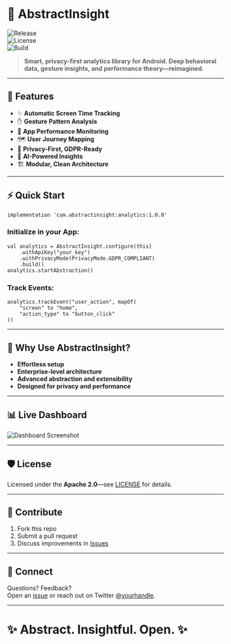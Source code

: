 # 🚀 **AbstractInsight**  
![Release](https://img.shields.io/github/v/release/abstractednick/AbstractInsight?color=6f42c1)  
![License](https://img.shields.io/github/license/abstractednick/AbstractInsight?color=2ea44f)  
![Build](https://img.shields.io/github/actions/workflow/status/abstractednick/AbstractInsight/android.yml?label=Build&color=blue)

> **Smart, privacy-first analytics library for Android. Deep behavioral data, gesture insights, and performance theory—reimagined.**

---

## 🎨 **Features**
- ✨ **Automatic Screen Time Tracking**
- ✋ **Gesture Pattern Analysis**
- 🚦 **App Performance Monitoring**
- 🗺️ **User Journey Mapping**
- 🔏 **Privacy-First, GDPR-Ready**
- 🤖 **AI-Powered Insights**
- 🏗️ **Modular, Clean Architecture**

---

## ⚡ **Quick Start**

```
implementation 'com.abstractinsight:analytics:1.0.0'
```

### **Initialize in your App:**

```
val analytics = AbstractInsight.configure(this)
    .withApiKey("your_key")
    .withPrivacyMode(PrivacyMode.GDPR_COMPLIANT)
    .build()
analytics.startAbstraction()
```

### **Track Events:**

```
analytics.trackEvent("user_action", mapOf(
    "screen" to "home",
    "action_type" to "button_click"
))
```

---

## 🧠 **Why Use AbstractInsight?**
- **Effortless setup**
- **Enterprise-level architecture**
- **Advanced abstraction and extensibility**
- **Designed for privacy and performance**

---

## 📊 **Live Dashboard**

![Dashboard Screenshot](https://your.cdn.com/abstractinsight/dashboard.png)

---

## 🛡️ **License**
Licensed under the **Apache 2.0**—see [LICENSE](LICENSE) for details.

---

## 🏁 **Contribute**

1. Fork this repo  
2. Submit a pull request  
3. Discuss improvements in [Issues](https://github.com/yourusername/abstractinsight/issues)  

---

## 💬 **Connect**
Questions? Feedback?  
Open an [issue](https://github.com/yourusername/abstractinsight/issues) or reach out on Twitter [@yourhandle](https://twitter.com/yourhandle).

---

# ✨ **Abstract. Insightful. Open.** ✨
